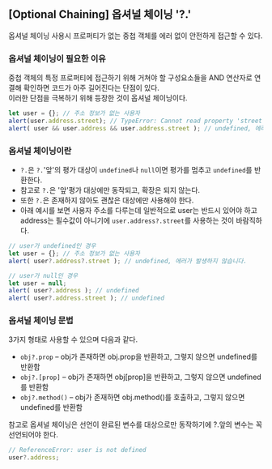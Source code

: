 ## [Optional Chaining] 옵셔널 체이닝 '?.'
옵셔널 체이닝 사용시 프로퍼티가 없는 중첩 객체를 에러 없이 안전하게 접근할 수 있다.

### 옵셔널 체이닝이 필요한 이유
중첩 객체의 특정 프로퍼티에 접근하기 위해 거쳐야 할 구성요소들을 AND 연산자로 연결해 확인하면 코드가 아주 길어진다는 단점이 있다.   
이러한 단점을 극복하기 위해 등장한 것이 옵셔널 체이닝이다. 
```js
let user = {}; // 주소 정보가 없는 사용자
alert(user.address.street); // TypeError: Cannot read property 'street' of undefined
alert( user && user.address && user.address.street ); // undefined, 에러가 발생하지 않습니다.
```

### 옵셔널 체이닝이란
- `?.`은 `?.`'앞'의 평가 대상이 `undefined`나 `null`이면 평가를 멈추고 `undefined`를 반환한다.   
- 참고로 `?.`은 '앞'평가 대상에만 동작되고, 확장은 되지 않는다.    
- 또한 `?.`은 존재하지 않아도 괜찮은 대상에만 사용해야 한다. 
- 아래 예시를 보면 사용자 주소를 다루는데 일반적으로 user는 반드시 있어야 하고 address는 필수값이 아니기에 `user.address?.street`를 사용하는 것이 바람직하다.
```js
// user가 undefined인 경우
let user = {}; // 주소 정보가 없는 사용자
alert( user?.address?.street ); // undefined, 에러가 발생하지 않습니다.

// user가 null인 경우
let user = null;
alert( user?.address ); // undefined
alert( user?.address.street ); // undefined
```

### 옵셔널 체이닝 문법
3가지 형태로 사용할 수 있으며 다음과 같다.
  - `obj?.prop` – obj가 존재하면 obj.prop을 반환하고, 그렇지 않으면 undefined를 반환함
  - `obj?.[prop]` – obj가 존재하면 obj[prop]을 반환하고, 그렇지 않으면 undefined를 반환함
  - `obj?.method()` – obj가 존재하면 obj.method()를 호출하고, 그렇지 않으면 undefined를 반환함

참고로 옵셔널 체이닝은 선언이 완료된 변수를 대상으로만 동작하기에 ?.앞의 변수는 꼭 선언되어야 한다.
```js
// ReferenceError: user is not defined
user?.address;
```
